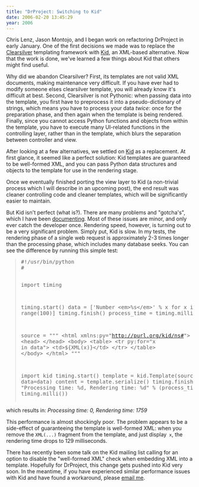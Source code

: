 ```yaml
---
title: "DrProject: Switching to Kid"
date: 2006-02-20 13:45:29
year: 2006
---
```

Chris Lenz, Jason Montojo, and I began work on refactoring DrProject in early January.  One of the first decisions we made was to replace the <a href="http://www.clearsilver.net/">Clearsilver</a> templating framework with <a href="http://kid.lesscode.org">Kid</a>, an XML-based alternative. Now that the work is done, we've learned a few things about Kid that others might find useful.

Why did we abandon Clearsilver? First, its templates are not valid XML documents, making maintenance very difficult.  If you have ever had to modify someone elses clearsilver template, you will already know it's difficult at best.  Second, Clearsilver is not Pythonic: when passing data into the template, you first have to preprocess it into a pseudo-dictionary of strings, which means you have to process your data <em>twice</em>: once for the preparation phase, and then again when the template is being rendered.  Finally, since you cannot access Python functions and objects from within the template, you have to
execute many UI-related functions in the controlling layer, rather than in the template, which blurs the separation between controller and view.

After looking at a few alternatives, we settled on <a href="http://kid.lesscode.org">Kid</a> as a replacement.  At first glance, it seemed like a perfect solution: Kid templates are guaranteed to be well-formed XML, and you can pass Python data structures and objects to the template for use in the rendering stage.

Once we eventually finished porting the view layer to Kid (a non-trivial process which I will describe in an upcoming post), the end result was cleaner controlling code and cleaner templates, which will be significantly easier to maintain.

But Kid isn't perfect (what is?).  There are many problems and "gotcha's", which I have been <a href="http://pyre.third-bit.com/drproject/drproject-dev/wiki/KidGotchas">documenting</a>. Most of these issues are minor, and only ever catch the developer once. Rendering speed, however, is turning out to be a very significant problem. Simply put, Kid is slow.  In my tests, the rendering phase of a single web request is approximately 2-3 times longer than the processing phase, which includes many database seeks.  You can see the difference by running this simple test:
<blockquote>
<pre>#!/usr/bin/python
#

import timing

timing.start()
data = ['Number &lt;em&gt;%s&lt;/em&gt;' % x for x in range(100)]
timing.finish()
process_time = timing.milli()

source = """
&lt;html xmlns:py="http://purl.org/kid/ns#"&gt;
&lt;head&gt;
&lt;/head&gt;
&lt;body&gt;
&lt;table&gt;
&lt;tr py:for="x in data"&gt;
&lt;td&gt;${XML(x)}&lt;/td&gt;
&lt;/tr&gt;
&lt;/table&gt;
&lt;/body&gt;
&lt;/html&gt;
"""

import kid
timing.start()
template = kid.Template(source=source, data=data)
content = template.serialize()
timing.finish()
print "Processing time: %d, Rendering time: %d" % (process_time, timing.milli())</pre>
</blockquote>
which results in: <em>Processing time: 0, Rendering time: 1759</em>

This performance is almost shockingly poor.  The problem appears to be a side-effect of guaranteeing the template is well-formed XML: when you remove the <code>XML(...)</code> fragment from the template, and just display<code> x</code>, the rendering time drops to 129 milliseconds.

There has recently been some talk on the Kid mailing list calling for an option to disable the "well-formed XML" check when embedding XML into a template.  Hopefully for DrProject, this change gets pushed into Kid very soon. In the meantime, if you have experienced similar performance issues with Kid and have found a workaround, please <a href="mailto:sean.dawson@gmail.com">email me</a>.
